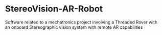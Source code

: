 # StereoVision-AR-Robot
Software related to a mechatronics project involving a Threaded Rover with an onboard Stereographic vision system with remote AR capabilities
